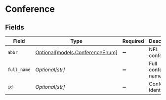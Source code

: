 # Conference


## Fields

| Field                                                          | Type                                                           | Required                                                       | Description                                                    | Example                                                        |
| -------------------------------------------------------------- | -------------------------------------------------------------- | -------------------------------------------------------------- | -------------------------------------------------------------- | -------------------------------------------------------------- |
| `abbr`                                                         | [Optional[models.ConferenceEnum]](../models/conferenceenum.md) | :heavy_minus_sign:                                             | NFL conference                                                 |                                                                |
| `full_name`                                                    | *Optional[str]*                                                | :heavy_minus_sign:                                             | Full conference name                                           | National Football Conference                                   |
| `id`                                                           | *Optional[str]*                                                | :heavy_minus_sign:                                             | Conference identifier                                          | 0015                                                           |